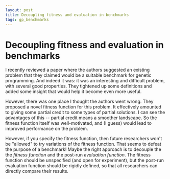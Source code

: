 ```yaml
---
layout: post
title: Decoupling fitness and evaluation in benchmarks
tags: gp_benchmarks
---
```


Decoupling fitness and evaluation in benchmarks
========


I recently reviewed a paper where the authors suggested an existing
problem that they claimed would be a suitable benchmark for genetic
programming. And indeed it was: it was an interesting and difficult
problem, with several good properties. They tightened up some
definitions and added some insight that would help it become even more
useful.

However, there was one place I thought the authors went wrong. They
proposed a novel fitness function for this problem. It effectively
amounted to giving some partial credit to some types of partial
solutions. I can see the advantages of this -- partial credit means a
smoother landscape. So the fitness function itself was well-motivated,
and (I guess) would lead to improved performance on the problem.

However, if you specify the fitness function, then future researchers
won't be "allowed" to try variations of the fitness function. That
seems to defeat the purpose of a benchmark! Maybe the right approach
is to decouple the the *fitness function* and the post-run *evaluation
function*. The fitness function should be unspecified (and open for
experiment), but the post-run evaluation function should be rigidly
defined, so that all researchers can directly compare their results.
